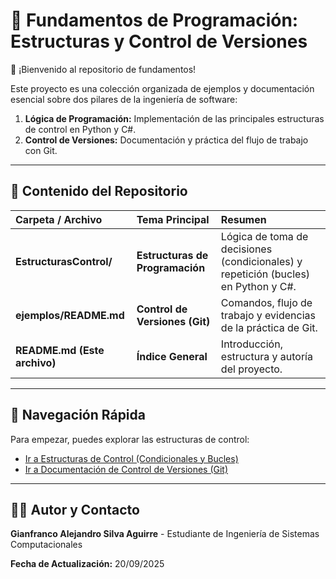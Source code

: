 # 🚀 Fundamentos de Programación: Estructuras y Control de Versiones

👋 ¡Bienvenido al repositorio de fundamentos!

Este proyecto es una colección organizada de ejemplos y documentación esencial sobre dos pilares de la ingeniería de software:

1.  **Lógica de Programación:** Implementación de las principales estructuras de control en Python y C#.
2.  **Control de Versiones:** Documentación y práctica del flujo de trabajo con Git.

---

## 📂 Contenido del Repositorio

| Carpeta / Archivo | Tema Principal | Resumen |
| :--- | :--- | :--- |
| **EstructurasControl/** | **Estructuras de Programación** | Lógica de toma de decisiones (condicionales) y repetición (bucles) en Python y C\#. |
| **ejemplos/README.md** | **Control de Versiones (Git)** | Comandos, flujo de trabajo y evidencias de la práctica de Git. |
| **README.md (Este archivo)** | **Índice General** | Introducción, estructura y autoría del proyecto. |

---

## 🔗 Navegación Rápida

Para empezar, puedes explorar las estructuras de control:

* [Ir a Estructuras de Control (Condicionales y Bucles)](#-estructuras-de-programación)
* [Ir a Documentación de Control de Versiones (Git)](#-control-de-versiones-git)

---

## 👩‍💻 Autor y Contacto

**Gianfranco Alejandro Silva Aguirre** - Estudiante de Ingeniería de Sistemas Computacionales

**Fecha de Actualización:** 20/09/2025